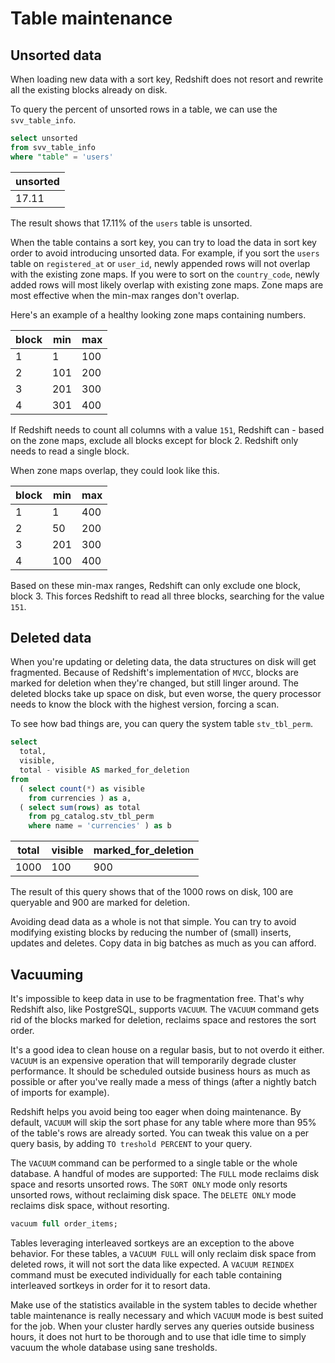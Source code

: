 # Table maintenance

## Unsorted data

When loading new data with a sort key, Redshift does not resort and rewrite all the existing blocks already on disk.

To query the percent of unsorted rows in a table, we can use the `svv_table_info`.

```sql
select unsorted
from svv_table_info
where "table" = 'users'
```

| unsorted |
| -------  |
| 17.11    |

The result shows that  17.11% of the `users` table is unsorted.

When the table contains a sort key, you can try to load the data in sort key order to avoid introducing unsorted data. For example, if you sort the `users` table on `registered_at` or `user_id`, newly appended rows will not overlap with the existing zone maps. If you were to sort on the `country_code`, newly added rows will most likely overlap with existing zone maps. Zone maps are most effective when the min-max ranges don't overlap.

Here's an example of a healthy looking zone maps containing numbers.

| block | min      | max      |
| ----- | -------- | -------- |
| 1     | 1        | 100      |
| 2     | 101      | 200      |
| 3     | 201      | 300      |
| 4     | 301      | 400      |

If Redshift needs to count all columns with a value `151`, Redshift can - based on the zone maps, exclude all blocks except for block 2. Redshift only needs to read a single block.

When zone maps overlap, they could look like this.

| block | min      | max      |
| ----- | -------- | -------- |
| 1     | 1        | 400      |
| 2     | 50       | 200      |
| 3     | 201      | 300      |
| 4     | 100      | 400      |

Based on these min-max ranges, Redshift can only exclude one block, block 3. This forces Redshift to read all three blocks, searching for the value `151`.

## Deleted data

When you're updating or deleting data, the data structures on disk will get fragmented. Because of Redshift's implementation of `MVCC`, blocks are marked for deletion when they're changed, but still linger around. The deleted blocks take up space on disk, but even worse, the query processor needs to know the block with the highest version, forcing a scan.

To see how bad things are, you can query the system table `stv_tbl_perm`.

```sql
select
  total,
  visible,
  total - visible AS marked_for_deletion
from
  ( select count(*) as visible
    from currencies ) as a,
  ( select sum(rows) as total
    from pg_catalog.stv_tbl_perm
    where name = 'currencies' ) as b
```

| total    | visible | marked_for_deletion |
| ---------| ------- | ------------------- |
| 1000     | 100     | 900                 |

The result of this query shows that of the 1000 rows on disk, 100 are queryable and 900 are marked for deletion.

Avoiding dead data as a whole is not that simple. You can try to avoid modifying existing blocks by reducing the number of (small) inserts, updates and deletes. Copy data in big batches as much as you can afford.

## Vacuuming

It's impossible to keep data in use to be fragmentation free. That's why Redshift also, like PostgreSQL, supports `VACUUM`. The `VACUUM` command gets rid of the blocks marked for deletion, reclaims space and restores the sort order.

It's a good idea to clean house on a regular basis, but to not overdo it either. `VACUUM` is an expensive operation that will temporarily degrade cluster performance. It should be scheduled outside business hours as much as possible or after you've really made a mess of things (after a nightly batch of imports for example).

Redshift helps you avoid being too eager when doing maintenance. By default, `VACUUM` will skip the sort phase for any table where more than 95% of the table's rows are already sorted. You can tweak this value on a per query basis, by adding `TO treshold PERCENT` to your query.

The `VACUUM` command can be performed to a single table or the whole database. A handful of modes are supported: The `FULL` mode reclaims disk space and resorts unsorted rows. The `SORT ONLY` mode only resorts unsorted rows, without reclaiming disk space. The `DELETE ONLY` mode reclaims disk space, without resorting.

```sql
vacuum full order_items;
```

Tables leveraging interleaved sortkeys are an exception to the above behavior. For these tables, a `VACUUM FULL` will only reclaim disk space from deleted rows, it will not sort the data like expected. A `VACUUM REINDEX` command must be executed individually for each table containing interleaved sortkeys in order for it to resort data. 

Make use of the statistics available in the system tables to decide whether table maintenance is really necessary and which `VACUUM` mode is best suited for the job. When your cluster hardly serves any queries outside business hours, it does not hurt to be thorough and to use that idle time to simply vacuum the whole database using sane tresholds.
